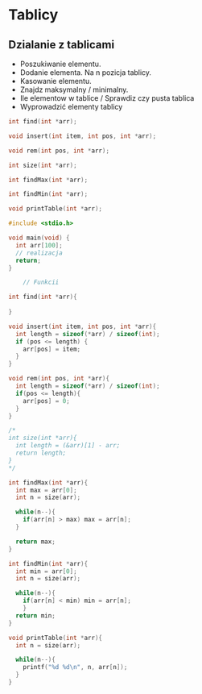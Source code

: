 # Tablicy
## Dzialanie z tablicami
- Poszukiwanie elementu.
- Dodanie elementa. Na n pozicja tablicy.
- Kasowanie elementu.
- Znajdz maksymalny / minimalny.
- Ile elementow w tablice / Sprawdiz czy pusta tablica
- Wyprowadzić elementy tablicy
```C
int find(int *arr);

void insert(int item, int pos, int *arr);

void rem(int pos, int *arr);

int size(int *arr);

int findMax(int *arr);

int findMin(int *arr);

void printTable(int *arr);

#include <stdio.h>

void main(void) {
  int arr[100];
  // realizacja
  return;
}

    // Funkcii

int find(int *arr){
  
}

void insert(int item, int pos, int *arr){
  int length = sizeof(*arr) / sizeof(int);
  if (pos <= length) {
    arr[pos] = item;
  }
}

void rem(int pos, int *arr){
  int length = sizeof(*arr) / sizeof(int);
  if(pos <= length){
    arr[pos] = 0;
  }
}

/*
int size(int *arr){
  int length = (&arr)[1] - arr;
  return length;
}
*/

int findMax(int *arr){
  int max = arr[0];
  int n = size(arr);

  while(n--){
    if(arr[n] > max) max = arr[n];
  }

  return max;
}

int findMin(int *arr){
  int min = arr[0];
  int n = size(arr);

  while(n--){
    if(arr[n] < min) min = arr[n];
    }
  return min;
}

void printTable(int *arr){
  int n = size(arr);

  while(n--){
    printf("%d %d\n", n, arr[n]);
  }
}
```
